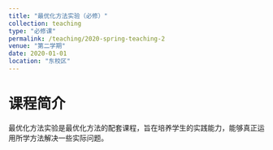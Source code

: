 ```yaml
---
title: "最优化方法实验（必修）"
collection: teaching
type: "必修课"
permalink: /teaching/2020-spring-teaching-2
venue: "第二学期"
date: 2020-01-01
location: "东校区"
---
```



课程简介
======
最优化方法实验是最优化方法的配套课程，旨在培养学生的实践能力，能够真正运用所学方法解决一些实际问题。

